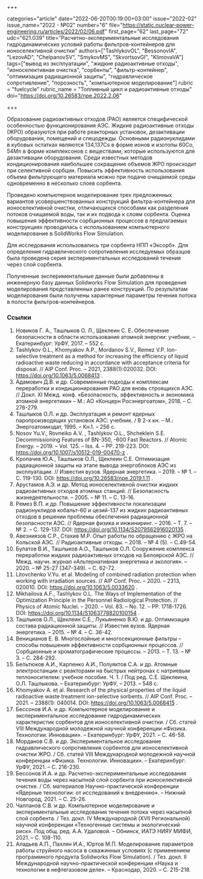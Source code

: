 +++

categories="article"
date="2022-06-20T00:19:00+03:00"
issue="2022-02"
issue_name="2022 - №02"
number="6"
file="https://static.nuclear-power-engineering.ru/articles/2022/02/06.pdf"
first_page="62"
last_page="72"
udc="621.039"
title="Расчетно-экспериментальные исследования гидродинамических условий работы фильтров-контейнеров для ионоселективной очистки"
authors=["TashlykovOL", "BessonovIA", "LezovAD", "ChelpanovSV", "SmykovMS", "SkvortsovGI", "KlimovaVA"]
tags=["вывод из эксплуатации", "жидкие радиоактивные отходы", "ионоселективная очистка", "сорбенты", "фильтр-контейнер", "оптимизация радиационной защиты", "гидравлическое сопротивление", "порозность", "компьютерное моделирование"]
rubric = "fuelcycle"
rubric_name = "Топливный цикл и радиоактивные отходы"
doi="https://doi.org/10.26583/npe.2022.2.06"

+++

Образование радиоактивных отходов (РАО) является специфической особенностью функционирования АЭС. Жидкие радиоактивные отходы (ЖРО) образуются при работе реакторных установок, дезактивации оборудования, помещений и спецодежды. Основными радионуклидами в кубовых остатках являются 134,137Cs в форме ионов и изотопы 60Co, 54Mn в форме комплексонов с веществами, которые используются для дезактивации оборудования. Среди известных методов кондиционирования наибольшее сокращение объемов ЖРО происходит при селективной сорбции. Повысить эффективность использования объема фильтрующего материала можно при подаче очищаемой среды одновременно в несколько слоев сорбента.

Проведено компьютерное моделирование трех предложенных вариантов усовершенствованных конструкций фильтра-контейнера для ионоселективной очистки, отличающихся способами как разделения потоков очищаемой воды, так и их подвода к слоям сорбента. Оценка повышения эффективности сорбционных процессов в предлагаемых конструкциях проводилась с использованием компьютерного моделирование в SolidWorks Flow Simulation.

Для исследования использовались три сорбента НПП «Эксорб». Для определения гидравлического сопротивления исследуемых образцов была проведена серия экспериментальных исследований течения через слой сорбента.

Полученные экспериментальные данные были добавлены в инженерную базу данных Solidworks Flow Simulation для проведения моделирования представленных ранее конструкций. По результатам моделирования были получены характерные параметры течения потока в полости фильтров-контейнеров.

### Ссылки

1. Новиков Г. А., Ташлыков О. Л., Щеклеин С. Е. Обеспечение безопасности в области использования атомной энергии: учебник. – Екатеринбург: УрФУ, 2017. – 552 с.
2. Tashlykov O.L., Khomyakov A.P., Mordanov S.V., Remez V.P. Ion-selective treatment as a method for increasing the efficiency of liquid radioactive waste reducing in accordance with acceptance criteria for disposal. // AIP Conf. Proc. – 2021, 2388(1):020032. DOI: https://doi.org/10.1063/5.0068413 .
3. Адамович Д.В. и др. Современные подходы к комплексам переработки и кондиционирования РАО для вновь строящихся АЭС. // Докл. XI Межд. конф. «Безопасность, эффективность и экономика атомной энергетики» – М.: АО «Концерн Росэнергоатом», 2018. – С. 276-279.
4. Ташлыков О.Л. и др. Эксплуатация и ремонт ядерных паропроизводящих установок АЭС: учебник. / В 2-х кн. – М.: Энергоатомиздат, 1995. – Кн.1. – 256 с.
5. Nosov Yu.V., Rovneiko A.V. , Tashlykov O.L., Shcheklein S.E. Decommissioning Features of BN-350, -600 Fast Reactors. // Atomic Energy. – 2019. – Vol. 125. – Iss. 4. – PP. 219-223. DOI: https://doi.org/10.1007/s10512-019-00470-z .
6. Кропачев Ю.А., Ташлыков О.Л., Щеклеин С.Е. Оптимизация радиационной защиты на этапе вывода энергоблоков АЭС из эксплуатации. // Известия вузов. Ядерная энергетика. – 2019. – № 1. – С. 119-130. DOI: https://doi.org/10.26583/npe.2019.1.11 .
7. Арустамов А.Э. и др. Метод ионоселективной очистки жидких радиоактивных отходов атомных станций. // Безопасность жизнедеятельности. – 2005. – № 11. – С. 13-16.
8. Ремез В.П. и др. Повышение эффективности локализации радионуклидов кобальт-60 и цезий-137 из жидких радиоактивных отходов в решении проблемы обеспечения радиационной безопасности АЭС. // Ядерная физика и инжиниринг. – 2016. – Т. 7. – № 2. – С. 129-137. DOI: https://doi.org/10.1134/S2079562916020135 .
9. Авезниязов С.Р., Стахив М.Р. Опыт работы по обращению с ЖРО на Кольской АЭС. // Радиоактивные отходы. – 2018. – № 4 (5). – С.49-54.
10. Булатов В.И., Ташлыков А.О., Ташлыков О.Л. Сооружение комплекса переработки жидких радиоактивных отходов на Белоярской АЭС. // Межд. научн. журнал «Альтернативная энергетика и экология». – 2020. – № 25-27 (347-349). – С. 62-72.
11. Litovchenko V.Yu. et al. Modeling of combined radiation protection when working with irradiation sources. // AIP Conf. Proc. – 2020. – 2313, 020010. DOI: https://doi.org/10.1063/5.0033620 .
12. Mikhailova A.F., Tashlykov O.L. The Ways of Implementation of the Optimization Principle in the Personnel Radiological Protection. // Physics of Atomic Nuclei. – 2020. – Vol. 83. – No. 12. – PP. 1718-1726. DOI: https://doi.org/10.1134/S1063778820100154 .
13. Ташлыков О.Л., Щеклеин С.Е., Лукьяненко В.Ю. и др. Оптимизация состава радиационной защиты. // Известия вузов. Ядерная энергетика. – 2015. – № 4. – С. 36-42.
14. Веницианов Е. В. Многослойные и многосекционные фильтры – способы повышения эффективности сорбционных процессов. // Сорбционные и хроматографические процессы. – 2013. – Т. 13. – № 3. – С. 284-292.
15. Бельтюков А.И., Карпенко А.И., Полуяктов С.А. и др. Атомные электростанции с реакторами на быстрых нейтронах с натриевым теплоносителем: учебное пособие. Ч. 1. / Под ред. С.Е. Щеклеина, О.Л. Ташлыкова. – Екатеринбург: УрФУ, – 2013. – 548 с.
16. Khomyakov A. et al. Research of the physical properties of the liquid radioactive waste treatment ion-selective sorbents. // AIP Conf. Proc. – 2021. – 2388(1): 040014. DOI: https://doi.org/10.1063/5.0068415 .
17. Бессонов И.А. и др. Компьютерное моделирование и экспериментальное исследование гидродинамических характеристик сорбентов для ионоселективной очистки. / Сб. статей VIII Международной молодежной научной конференции «Физика. Технологии. Инновации». – Екатеринбург: УрФУ, 2021. – С. 46-58.
18. Морданов С.В. и др. Экспериментальное исследование гидравлического сопротивления сорбентов для ионоселективной очистки ЖРО. / Сб. статей VIII Международной молодежной научной конференции «Физика. Технологии. Инновации». – Екатеринбург: УрФУ, 2021. – С. 216-230.
19. Бессонов И.А. и др. Расчетно-экспериментальные исследования течения воды через насыпной слой сорбента при ионоселективной очистке. / Сб. материалов Научно-практической конференции «Ядерные технологии: от исследований к внедрению». – Нижний Новгород, 2021. – С. 25-26.
20. Чалпанов С.В. и др. Компьютерное моделирование и экспериментальные исследования течения потока через насыпной слой сорбента. / Тез. докл. IV Международной (XVII Региональной) научной конференции «Техногенные системы и экологический риск». Под общ. ред. А.А. Удаловой. – Обнинск, ИАТЭ НИЯУ МИФИ, 2021. – С. 108-110.
21. Аладьев А.П., Пахлян И.А., Юртов М.П. Моделирование параметров работы струйного насоса в скважинных условиях (с применением программного продукта Solidworks Flow Simulation). / Тез. докл. II Международной научно-практической конференции «Наука и технологии в нефтегазовом деле». – Краснодар, 2020. – С. 215-218.